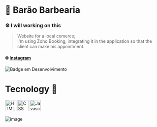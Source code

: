 # 💈 Barão Barbearia

### ⚙️ I will working on this

> Website for a local comerce; <br>
> I'm using Zoho Booking, integrating it in the application so that the client can make his appointment.
#### :globe_with_meridians: [Instagram](https://www.instagram.com/barao_barbearia_/)

![Badge em Desenvolvimento](http://img.shields.io/static/v1?label=I-WILL&message=UPDATE-THIS&color=GREEN&style=for-the-badge)

# Tecnology :bug:

  <a href="https://developer.mozilla.org/pt-BR/docs/Web/CSS" target="_blank" rel="noreferrer"><img src="https://raw.githubusercontent.com/danielcranney/readme-generator/main/public/icons/skills/html5-colored.svg" width="36" height="36" alt="HTML" /></a>
  <a href="https://developer.mozilla.org/pt-BR/docs/Web/CSS" target="_blank" rel="noreferrer"><img src="https://raw.githubusercontent.com/danielcranney/readme-generator/main/public/icons/skills/css3-colored.svg" width="36" height="36" alt="CSS" /></a>
<a href="https://developer.mozilla.org/en-US/docs/Web/JavaScript" target="_blank" rel="noreferrer"><img src="https://raw.githubusercontent.com/danielcranney/readme-generator/main/public/icons/skills/javascript-colored.svg" width="36" height="36" alt="Javascript"/></a>

![image](https://user-images.githubusercontent.com/84551135/224304075-0f8508bb-3a08-41ec-9aa9-aa217820f663.png)


